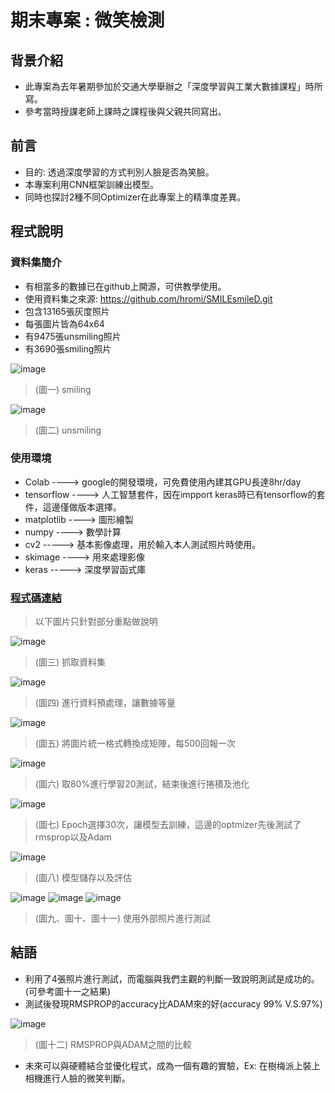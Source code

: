 # 期末專案 : 微笑檢測
## 背景介紹
* 此專案為去年暑期參加於交通大學舉辦之「深度學習與工業大數據課程」時所寫。
* 參考當時授課老師上課時之課程後與父親共同寫出。
## 前言
* 目的: 透過深度學習的方式判別人臉是否為笑臉。
* 本專案利用CNN框架訓練出模型。
* 同時也探討2種不同Optimizer在此專案上的精準度差異。  

## 程式說明
### 資料集簡介
* 有相當多的數據已在github上開源，可供教學使用。
* 使用資料集之來源: https://github.com/hromi/SMILEsmileD.git
* 包含13165張灰度照片 
* 每張圖片皆為64x64
* 有9475張unsmiling照片
* 有3690張smiling照片

![image](https://user-images.githubusercontent.com/62127656/120694521-e6440a00-c4dc-11eb-9027-3a0dda5258cc.png)
>(圖一) smiling

![image](https://user-images.githubusercontent.com/62127656/120694571-f825ad00-c4dc-11eb-9893-598e3217cafe.png)
>(圖二) unsmiling
### 使用環境
* Colab ----> google的開發環境，可免費使用內建其GPU長達8hr/day
* tensorflow ----> 人工智慧套件，因在impport keras時已有tensorflow的套件，這邊僅做版本選擇。
* matplotlib ----> 圖形繪製
* numpy ----> 數學計算
* cv2 -----> 基本影像處理，用於輸入本人測試照片時使用。
* skimage ----> 用來處理影像
* keras -----> 深度學習函式庫

### [程式碼連結](https://github.com/cycyucheng1010/ai109b/blob/main/Homework/%E6%9C%9F%E6%9C%AB%E4%BD%9C%E6%A5%AD.ipynb)
>以下圖片只針對部分重點做說明

![image](https://user-images.githubusercontent.com/62127656/120694975-623e5200-c4dd-11eb-9469-5ad113a1cc19.png)
>(圖三) 抓取資料集

![image](https://user-images.githubusercontent.com/62127656/120695141-9fa2df80-c4dd-11eb-9436-12c2a9a2df3e.png)
>(圖四) 進行資料預處理，讓數據等量

![image](https://user-images.githubusercontent.com/62127656/120696246-e80ecd00-c4de-11eb-8283-73a1f7cb48f5.png)
>(圖五) 將圖片統一格式轉換成矩陣，每500回報一次

![image](https://user-images.githubusercontent.com/62127656/120696499-36bc6700-c4df-11eb-919a-37f33129afcb.png)
>(圖六) 取80%進行學習20測試，結束後進行捲積及池化

![image](https://user-images.githubusercontent.com/62127656/120697008-c6621580-c4df-11eb-9b51-c85bf51d0fa9.png)
>(圖七) Epoch選擇30次，讓模型去訓練，這邊的optmizer先後測試了rmsprop以及Adam

![image](https://user-images.githubusercontent.com/62127656/120697496-5e5fff00-c4e0-11eb-948d-e491140d7900.png)
>(圖八) 模型儲存以及評估

![image](https://user-images.githubusercontent.com/62127656/120697598-84859f00-c4e0-11eb-9c1a-884e387dea54.png)
![image](https://user-images.githubusercontent.com/62127656/120697651-936c5180-c4e0-11eb-91e2-2c2b6dec188b.png)
![image](https://user-images.githubusercontent.com/62127656/120697684-9bc48c80-c4e0-11eb-9807-8eec19380edb.png)
>(圖九、圖十、圖十一) 使用外部照片進行測試

## 結語
* 利用了4張照片進行測試，而電腦與我們主觀的判斷一致說明測試是成功的。(可參考圖十一之結果)
* 測試後發現RMSPROP的accuracy比ADAM來的好(accuracy 99% V.S.97%)
 
![image](https://user-images.githubusercontent.com/62127656/120698902-438e8a00-c4e2-11eb-8514-73f3bf048c97.png)
>(圖十二) RMSPROP與ADAM之間的比較
* 未來可以與硬體結合並優化程式，成為一個有趣的實驗，Ex: 在樹梅派上裝上相機進行人臉的微笑判斷。
